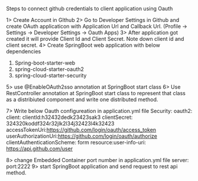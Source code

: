 Steps to connect github credentials to client application using Oauth 


1> Create Account in GIthub
2> Go to Developer Settings in Github and create OAuth applicaticon with Application Url and Callback Url.
(Profile -> Settings -> Developer Settings -> Oauth Apps)
3> After application got created it will provide Client Id and Client Secret. Note down client id and client secret.
4> Create SpringBoot web application with below dependencies
  1) Spring-boot-starter-web
  2) spring-cloud-starter-oauth2
  3) spring-cloud-starter-security

5> use @EnableOAuth2sso annotation at SpringBoot start class
6> Use RestController annotation at SpringBoot start class to represent that class as a distribiuted component and write one distributed method.

7> Write below Oauth configureation in application.yml file
Security:
 oauth2:
   client:
     clientId:h32432dedk23423sak3
     clientSecret: 324320koddf324r32jlk2l34j32423l4k32423
     accessTokenUri:https://github.com/login/oauth/access_token
     userAuthorizationUri:https://github.com/login/oauth/authorize
     clientAuthenticationScheme: form
   resource:user-info-uri: https://api.github.com/user

8> change Embedded Container port number in application.yml file 
    server:
      port:2222
9> start SpringBoot application and send request to rest api method.
